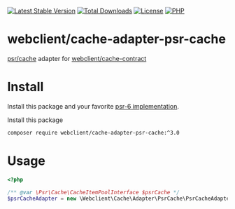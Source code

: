 [![Latest Stable Version](https://img.shields.io/packagist/v/webclient/cache-adapter-psr-cache.svg?style=flat-square)](https://packagist.org/packages/webclient/cache-adapter-psr-cache)
[![Total Downloads](https://img.shields.io/packagist/dt/webclient/cache-adapter-psr-cache.svg?style=flat-square)](https://packagist.org/packages/webclient/cache-adapter-psr-cache/stats)
[![License](https://img.shields.io/packagist/l/webclient/cache-adapter-psr-cache.svg?style=flat-square)](https://github.com/phpwebclient/cache-adapter-psr-cache/blob/master/LICENSE)
[![PHP](https://img.shields.io/packagist/php-v/webclient/cache-adapter-psr-cache.svg?style=flat-square)](https://php.net)

# webclient/cache-adapter-psr-cache

[psr/cache](https://packagist.org/packages/psr/cache) adapter for [webclient/cache-contract](https://packagist.org/packages/webclient/cache-contract)

# Install

Install this package and your favorite [psr-6 implementation](https://packagist.org/providers/psr/cache-implementation).

Install this package
```bash
composer require webclient/cache-adapter-psr-cache:^3.0
```

# Usage
```php
<?php

/** @var \Psr\Cache\CacheItemPoolInterface $psrCache */
$psrCacheAdapter = new \Webclient\Cache\Adapter\PsrCache\PsrCacheAdapter($psrCache);
```
